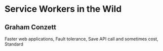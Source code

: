 # Service Workers in the Wild
## Graham Conzett 

Faster web applications, 
Fault tolerance, 
Save API call and sometimes cost, 
Standard
